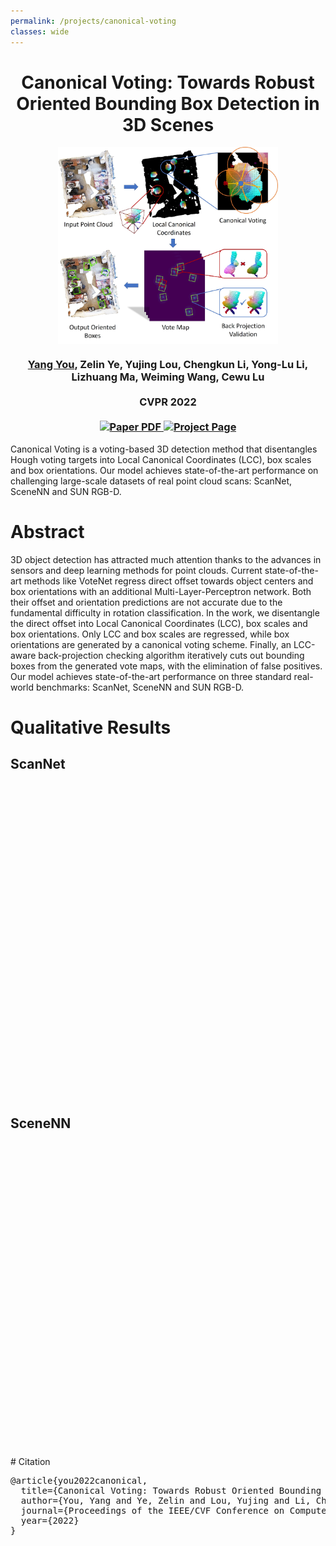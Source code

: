 ```yaml
---
permalink: /projects/canonical-voting
classes: wide
---
```


<h1 align="center">
Canonical Voting: Towards Robust Oriented Bounding Box Detection in 3D Scenes
</h1>

<p align='center'>
<img align="center" src='/images/canonical.jpg' width='70%'/>
</p>

<div align="center">
<h3>
<a href="https://qq456cvb.github.io">Yang You</a>, Zelin Ye, Yujing Lou, Chengkun Li, Yong-Lu Li, Lizhuang Ma, Weiming Wang, Cewu Lu
<br>
<br>
CVPR 2022
<br>
<br>
<a href='https://arxiv.org/pdf/2011.12001.pdf'>
  <img src='https://img.shields.io/badge/Paper-PDF-orange?style=flat&logo=arxiv&logoColor=orange' alt='Paper PDF'/>
</a>
<a href='https://github.com/qq456cvb/CanonicalVoting'>
  <img src='https://img.shields.io/badge/Github-Code-green?style=flat&logo=github' alt='Project Page'/>
</a>
  <!-- <a href='https://colab.research.google.com/'>
    <img src='https://colab.research.google.com/assets/colab-badge.svg' alt='Google Colab'>
  </a> -->
<br>
</h3>
</div>

Canonical Voting is a voting-based 3D detection method that disentangles Hough voting targets into Local Canonical Coordinates (LCC), box scales and box orientations. Our model achieves state-of-the-art performance on challenging large-scale datasets of real point cloud scans: ScanNet, SceneNN and SUN RGB-D.

# Abstract
3D object detection has attracted much attention thanks to the advances in sensors and deep learning methods for point clouds. Current state-of-the-art methods like VoteNet regress direct offset towards object centers and box orientations with an additional Multi-Layer-Perceptron network. Both their offset and orientation predictions are not accurate due to the fundamental difficulty in rotation classification. In the work, we disentangle the direct offset into Local Canonical Coordinates (LCC), box scales and box orientations. Only LCC and box scales are regressed, while box orientations are generated by a canonical voting scheme. Finally, an LCC-aware back-projection checking algorithm iteratively cuts out bounding boxes from the generated vote maps, with the elimination of false positives. Our model achieves state-of-the-art performance on three standard real-world benchmarks: ScanNet, SceneNN and SUN RGB-D.

# Qualitative Results
## ScanNet

<div align='center'>
  <model-viewer style="width:49.5%; height:500px; display:inline-block;" src="/models/canon/scannet/predict_scene0329_02.glb" alt="/models/canon/scannet/predict_scene0329_02.glb" ar ar-modes="webxr scene-viewer quick-look" environment-image="neutral" auto-rotate camera-controls ar-status="not-presenting">
  </model-viewer>

  <model-viewer style="width:49.5%; height:500px; display:inline-block;" src="/models/canon/scannet/predict_scene0500_00.glb" alt="/models/canon/scannet/predict_scene0500_00.glb" ar ar-modes="webxr scene-viewer quick-look" environment-image="neutral" auto-rotate camera-controls ar-status="not-presenting">
  </model-viewer>
</div>

## SceneNN

<div align='center'>
  <model-viewer style="width:49.5%; height:500px; display:inline-block;" src="/models/canon/scenenn/predict_084.glb" alt="/models/canon/scenenn/predict_084.glb" ar ar-modes="webxr scene-viewer quick-look" environment-image="neutral" auto-rotate camera-controls ar-status="not-presenting">
  </model-viewer>

  <model-viewer style="width:49.5%; height:500px; display:inline-block;" src="/models/canon/scenenn/predict_251.glb" alt="/models/canon/scenenn/predict_076.glb" ar ar-modes="webxr scene-viewer quick-look" environment-image="neutral" auto-rotate camera-controls ar-status="not-presenting">
  </model-viewer>
</div>
# Citation
<pre>
@article{you2022canonical,
  title={Canonical Voting: Towards Robust Oriented Bounding Box Detection in 3D Scenes},
  author={You, Yang and Ye, Zelin and Lou, Yujing and Li, Chengkun and Li, Yong-Lu and Ma, Lizhuang and Wang, Weiming and Lu, Cewu},
  journal={Proceedings of the IEEE/CVF Conference on Computer Vision and Pattern Recognition},
  year={2022}
}
</pre>

<script type="module" src="https://unpkg.com/@google/model-viewer/dist/model-viewer.min.js"></script>